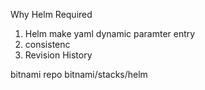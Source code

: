 Why Helm Required
1. Helm make yaml dynamic paramter entry
2. consistenc
3. Revision History



bitnami repo
bitnami/stacks/helm